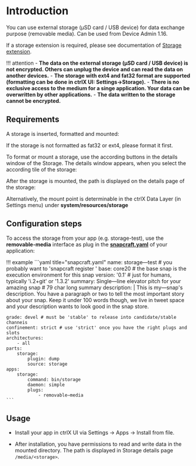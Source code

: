 # Introduction

You can use external storage (μSD card / USB device) for data exchange purpose (removable media). Can be used from Device Admin 1.16.

If a storage extension is required, please see documentation of [Storage extension](storage-extension.md).


!!! attention
    - **The data on the external storage (μSD card / USB device) is not encrypted. Others can unplug the device and can read the data on another devices.**
    - **The storage with ext4 and fat32 format are supported (formatting can be done in ctrlX UI: Settings->Storage).**
    - **There is no exclusive access to the medium for a singe application. Your data can be overwritten by other applications.**
    - **The data written to the storage cannot be encrypted.**


## Requirements

A storage is inserted, formatted and mounted:

If the storage is not formatted as fat32 or ext4, please format it first.

To format or mount a storage, use the according buttons in the details window of the Storage. The details window appears, when you select the according tile of the storage:

After the storage is mounted, the path is displayed on the details page of the storage:

Alternatively, the mount point is determinable in the ctrlX Data Layer (in Settings menu) under **system/resources/storage**

## Configuration steps
To access the storage from your app (e.g. storage-test), use the **removable-media** interface as plug in the **[snapcraft.yaml](https://snapcraft.io/docs/snapcraft-yaml-reference)** of your application:


!!! example
    ```yaml title="snapcraft.yaml"
    name: storage—test # you probably want to 'snapcraft register <name>'
    base: core20 # the base snap is the execution environment for this snap
    version: '0.1' # just for humans, typically 'i.2+git' or '1.3.2'
    summary: Single—line elevator pitch for your amazing snap # 79 char long summary
    description: |
        This is my—snap's description.
        You have a paragraph or two to tell the most important story about your snap.
        Keep it under 100 words though,
        we live in tweet space and your description wants to look good in the snap store.

    grade: devel # must be 'stable' to release into candidate/stable channeis
    confinement: strict # use 'strict' once you have the right plugs and slots
    architectures:
        - all
    parts:
        storage:
	        plugin: dump
		    source: storage 
    apps:
	    storage:
		    command: bin/storage
		    daemon: simple
		    plugs:
			    - removable—media
    ```


## Usage

- Install your app in ctrlX UI via Settings → Apps → Install from file.

- After installation, you have permissions to read and write data in the mounted directory. The path is displayed in Storage details page `/media/<storage>`.
